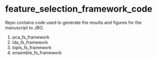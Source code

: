 # feature_selection_framework_code

Repo contains code used to generate the results and figures for the manuscript to JBO.

1. pca_fs_framework
2. lda_fs_framework
3. bipls_fs_framework
4. ensemble_fs_framework
